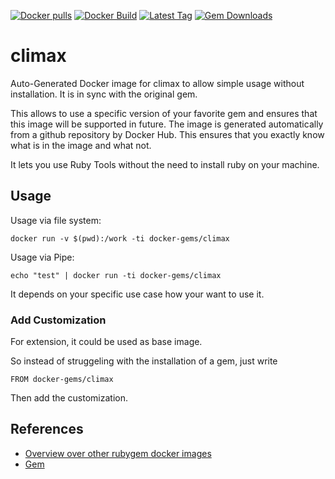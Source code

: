 [![Docker pulls](https://img.shields.io/docker/pulls/rubygem/climax.svg)](https://hub.docker.com/r/rubygem/climax/)
[![Docker Build](https://img.shields.io/docker/automated/rubygem/climax.svg)](https://hub.docker.com/r/rubygem/climax/)
[![Latest Tag](https://img.shields.io/github/tag/docker-rubygem/climax.svg)](https://hub.docker.com/r/rubygem/climax/)
[![Gem Downloads](https://img.shields.io/gem/dt/climax.svg)](https://rubygems.org/gems/climax/)
# climax

Auto-Generated Docker image for climax to allow simple usage without installation.
It is in sync with the original gem.

This allows to use a specific version of your favorite gem and ensures that this image will be supported in future.
The image is generated automatically from a github repository by Docker Hub.
This ensures that you exactly know what is in the image and what not.

It lets you use Ruby Tools without the need to install ruby on your machine.

## Usage

Usage via file system:

`docker run -v $(pwd):/work -ti docker-gems/climax`

Usage via Pipe:

`echo "test" | docker run -ti docker-gems/climax`

It depends on your specific use case how your want to use it.

### Add Customization

For extension, it could be used as base image.

So instead of struggeling with the installation of a gem, just write

`FROM docker-gems/climax`

Then add the customization.

## References

 - [Overview over other rubygem docker images](https://github.com/thinkbot/docker-rubygem)
 - [Gem](https://rubygems.org/gems/climax/)
